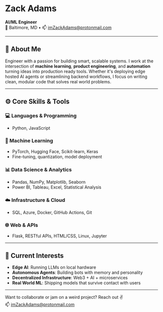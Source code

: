 # Zack Adams  
**AI/ML Engineer**  
📍 Baltimore, MD • 📫 [imZackAdams@protonmail.com](mailto:imZackAdams@protonmail.com)

---

## 🔧 About Me  
Engineer with a passion for building smart, scalable systems. I work at the intersection of **machine learning**, **product engineering**, and **automation** turning ideas into production ready tools. Whether it's deploying edge hosted AI agents or streamlining backend workflows, I focus on writing clean, modular code that solves real world problems.

---

## ⚙️ Core Skills & Tools

### 💻 Languages & Programming  
- Python, JavaScript

### 🧠 Machine Learning  
- PyTorch, Hugging Face, Scikit-learn, Keras  
- Fine-tuning, quantization, model deployment

### 📊 Data Science & Analytics  
- Pandas, NumPy, Matplotlib, Seaborn  
- Power BI, Tableau, Excel, Statistical Analysis

### ☁️ Infrastructure & Cloud  
- SQL, Azure, Docker, GitHub Actions, Git

### 🌐 Web & APIs  
- Flask, RESTful APIs, HTML/CSS, Linux, Jupyter

---

## 🧠 Current Interests  
- **Edge AI**: Running LLMs on local hardware  
- **Autonomous Agents**: Building bots with memory and personality  
- **Decentralized Infrastructure**: Web3 + AI + microservices  
- **Real World ML**: Shipping models that survive contact with users

---

Want to collaborate or jam on a weird project? Reach out ✌️  
📫 [imZackAdams@protonmail.com](mailto:imZackAdams@protonmail.com)
